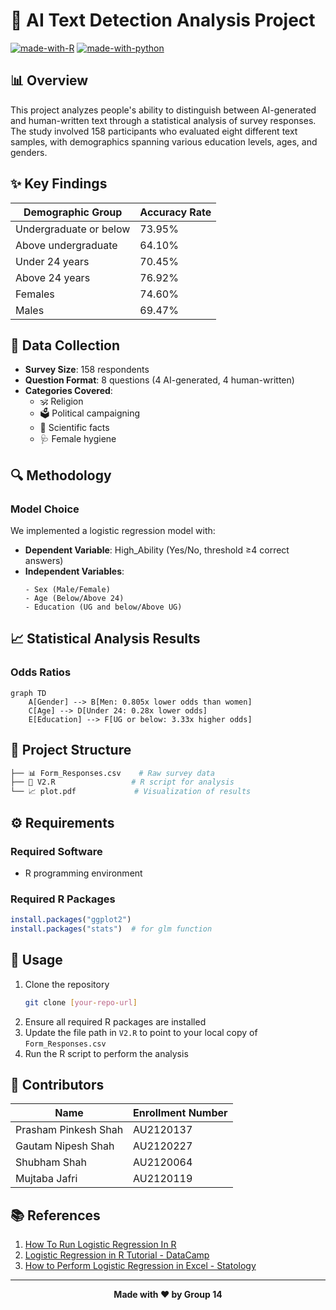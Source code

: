 # 🤖 AI Text Detection Analysis Project

[![made-with-R](https://img.shields.io/badge/Made%20with-R-blue?logo=R&logoColor=white)](https://www.r-project.org/)
[![made-with-python](https://img.shields.io/badge/Analysis-Statistical-yellow?logo=python&logoColor=white)](https://www.python.org/)

## 📊 Overview
This project analyzes people's ability to distinguish between AI-generated and human-written text through a statistical analysis of survey responses. The study involved 158 participants who evaluated eight different text samples, with demographics spanning various education levels, ages, and genders.

## ✨ Key Findings

| Demographic Group | Accuracy Rate |
|------------------|---------------|
| Undergraduate or below | 73.95% |
| Above undergraduate | 64.10% |
| Under 24 years | 70.45% |
| Above 24 years | 76.92% |
| Females | 74.60% |
| Males | 69.47% |

## 📝 Data Collection
- **Survey Size**: 158 respondents
- **Question Format**: 8 questions (4 AI-generated, 4 human-written)
- **Categories Covered**:
  - 🕉️ Religion
  - 🗳️ Political campaigning
  - 🔬 Scientific facts
  - 🩺 Female hygiene

## 🔍 Methodology
### Model Choice
We implemented a logistic regression model with:
- **Dependent Variable**: High_Ability (Yes/No, threshold ≥4 correct answers)
- **Independent Variables**: 
  ```
  - Sex (Male/Female)
  - Age (Below/Above 24)
  - Education (UG and below/Above UG)
  ```

## 📈 Statistical Analysis Results
### Odds Ratios
```mermaid
graph TD
    A[Gender] --> B[Men: 0.805x lower odds than women]
    C[Age] --> D[Under 24: 0.28x lower odds]
    E[Education] --> F[UG or below: 3.33x higher odds]
```

## 📂 Project Structure
```bash
├── 📊 Form_Responses.csv    # Raw survey data
├── 📜 V2.R                 # R script for analysis
└── 📈 plot.pdf             # Visualization of results
```

## ⚙️ Requirements
### Required Software
- R programming environment
### Required R Packages
```R
install.packages("ggplot2")
install.packages("stats")  # for glm function
```

## 🚀 Usage
1. Clone the repository
   ```bash
   git clone [your-repo-url]
   ```
2. Ensure all required R packages are installed
3. Update the file path in `V2.R` to point to your local copy of `Form_Responses.csv`
4. Run the R script to perform the analysis

## 👥 Contributors
| Name | Enrollment Number |
|------|------------------|
| Prasham Pinkesh Shah | AU2120137 |
| Gautam Nipesh Shah | AU2120227 |
| Shubham Shah | AU2120064 |
| Mujtaba Jafri | AU2120119 |

## 📚 References
1. [How To Run Logistic Regression In R](https://www.nbshare.io/notebook/756634696/How-To-Run-Logistic-Regression-In-R/)
2. [Logistic Regression in R Tutorial - DataCamp](https://www.datacamp.com/tutorial/logistic-regression-R)
3. [How to Perform Logistic Regression in Excel - Statology](https://www.statology.org/logistic-regression-excel/)

---
<div align="center">
    <b>Made with ❤️ by Group 14</b>
</div>
